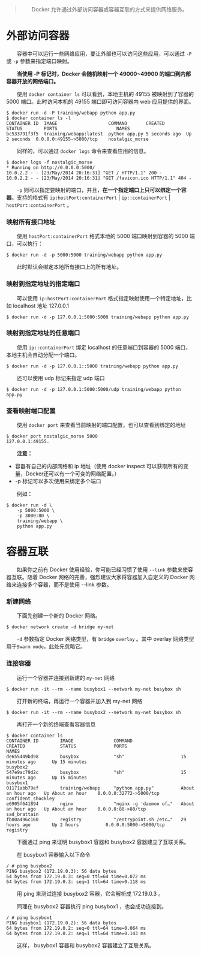 > 　　Docker 允许通过外部访问容器或容器互联的方式来提供网络服务。

# 外部访问容器

　　容器中可以运行一些网络应用，要让外部也可以访问这些应用，可以通过 `-P` 或 `-p` 参数来指定端口映射。

　　**当使用 -P 标记时，Docker 会随机映射一个 49000~49900 的端口到内部容器开放的网络端口。**

　　使用 `docker container ls` 可以看到，本地主机的 49155 被映射到了容器的 5000 端口。此时访问本机的 49155 端口即可访问容器内 web 应用提供的界面。

```
$ docker run -d -P training/webapp python app.py
$ docker container ls -l
CONTAINER ID  IMAGE                   COMMAND       CREATED        STATUS        PORTS 						NAMES
bc533791f3f5  training/webapp:latest  python app.py 5 seconds ago  Up 2 seconds  0.0.0.0:49155->5000/tcp  	nostalgic_morse
```

　　同样的，可以通过 `docker logs` 命令来查看应用的信息。

```
$ docker logs -f nostalgic_morse
* Running on http://0.0.0.0:5000/
10.0.2.2 - - [23/May/2014 20:16:31] "GET / HTTP/1.1" 200 -
10.0.2.2 - - [23/May/2014 20:16:31] "GET /favicon.ico HTTP/1.1" 404 -
```

　　`-p` 则可以指定要映射的端口，并且，**在一个指定端口上只可以绑定一个容器**。支持的格式有 `ip:hostPort:containerPort` | `ip::containerPort` | `hostPort:containerPort` 。

### 映射所有接口地址

　　使用 `hostPort:containerPort` 格式本地的 5000 端口映射到容器的 5000 端口，可以执行：

```
$ docker run -d -p 5000:5000 training/webapp python app.py
```

　　此时默认会绑定本地所有接口上的所有地址。

### 映射到指定地址的指定端口

　　可以使用 `ip:hostPort:containerPort` 格式指定映射使用一个特定地址，比如 localhost 地址 127.0.0.1

```
$ docker run -d -p 127.0.0.1:5000:5000 training/webapp python app.py
```

### 映射到指定地址的任意端口

　　使用 `ip::containerPort` 绑定 localhost 的任意端口到容器的 5000 端口，本地主机会自动分配一个端口。

```
$ docker run -d -p 127.0.0.1::5000 training/webapp python app.py
```

　　还可以使用 udp 标记来指定 udp 端口

```
$ docker run -d -p 127.0.0.1:5000:5000/udp training/webapp python app.py
```

### 查看映射端口配置

　　使用 `docker port` 来查看当前映射的端口配置，也可以查看到绑定的地址

```
$ docker port nostalgic_morse 5000
127.0.0.1:49155.
```

　　**注意：**

* 容器有自己的内部网络和 ip 地址（使用 docker inspect 可以获取所有的变量，Docker还可以有一个可变的网络配置。）
* -p 标记可以多次使用来绑定多个端口

　　例如：

```
$ docker run -d \
	-p 5000:5000 \
	-p 3000:80 \
	training/webapp \
	python app.py
```

# 容器互联

　　如果你之前有 Docker 使用经验，你可能已经习惯了使用 `--link` 参数来使容器互联。随着 Docker 网络的完善，强烈建议大家将容器加入自定义的 Docker 网络来连接多个容器，而不是使用 --link 参数。

### 新建网络

　　下面先创建一个新的 Docker 网络。

```
$ docker network create -d bridge my-net
```

　　`-d` 参数指定 Docker 网络类型，有 `bridge` `overlay` 。其中 overlay 网络类型用于`Swarm mode`，此处先忽略它。

### 连接容器

　　运行一个容器并连接到新建的 `my-net` 网络

```
$ docker run -it --rm --name busybox1 --network my-net busybox sh
```

　　打开新的终端，再运行一个容器并加入到 my-net 网络

```
$ docker run -it --rm --name busybox2 --network my-net busybox sh
```

　　再打开一个新的终端查看容器信息

```
$ docker container ls
CONTAINER ID        IMAGE               COMMAND                  CREATED             STATUS              PORTS                     NAMES
de655449bd98        busybox             "sh"                     15 minutes ago      Up 15 minutes                                 busybox2
547e9ac79d2c        busybox             "sh"                     15 minutes ago      Up 15 minutes                                 busybox1
01171abb79ef        training/webapp     "python app.py"          About an hour ago   Up About an hour    0.0.0.0:32772->5000/tcp   confident_shockley
e6905f641894        nginx               "nginx -g 'daemon of…"   About an hour ago   Up About an hour    0.0.0.0:80->80/tcp        sad_brattain
fb80a496c160        registry            "/entrypoint.sh /etc…"   29 hours ago        Up 2 hours          0.0.0.0:5000->5000/tcp    registry
```

　　下面通过 ping 来证明 busybox1 容器和 busybox2 容器建立了互联关系。

　　在 busybox1 容器输入以下命令

```
/ # ping busybox2
PING busybox2 (172.19.0.3): 56 data bytes
64 bytes from 172.19.0.3: seq=0 ttl=64 time=0.072 ms
64 bytes from 172.19.0.3: seq=1 ttl=64 time=0.118 ms
```

　　用 ping 来测试连接 busybox2 容器，它会解析成 172.19.0.3 。

　　同理在 busybox2 容器执行 ping busybox1 ，也会成功连接到。

```
/ # ping busybox1
PING busybox1 (172.19.0.2): 56 data bytes
64 bytes from 172.19.0.2: seq=0 ttl=64 time=0.064 ms
64 bytes from 172.19.0.2: seq=1 ttl=64 time=0.143 ms
```

　　这样， busybox1 容器和 busybox2 容器建立了互联关系。
